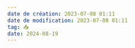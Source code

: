 ```yaml
---
date de création: 2023-07-08 01:11
date de modification: 2023-07-08 01:11
tag: 📥
date: 2024-08-19
---
```


